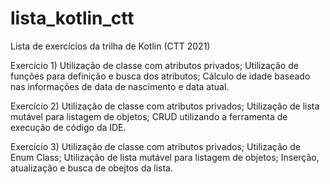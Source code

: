 # lista_kotlin_ctt
Lista de exercícios da trilha de Kotlin (CTT 2021)

Exercício 1) Utilização de classe com atributos privados;
             Utilização de funções para definição e busca dos atributos;
             Cálculo de idade baseado nas informações de data de nascimento e data atual. 
             
Exercício 2) Utilização de classe com atributos privados;
             Utilização de lista mutável para listagem de objetos;
             CRUD utilizando a ferramenta de execução de código da IDE.
            
Exercício 3) Utilização de classe com atributos privados;
             Utilização de Enum Class;
             Utilização de lista mutável para listagem de objetos;
             Inserção, atualização e busca de obejtos da lista.
          
